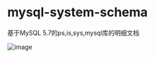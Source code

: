 # mysql-system-schema
基于MySQL 5.7的ps,is,sys,mysql库的明细文档

![image](https://github.com/xiaoboluo768/mysql-system-schema/blob/master/multi_thread_slave.jpg)
